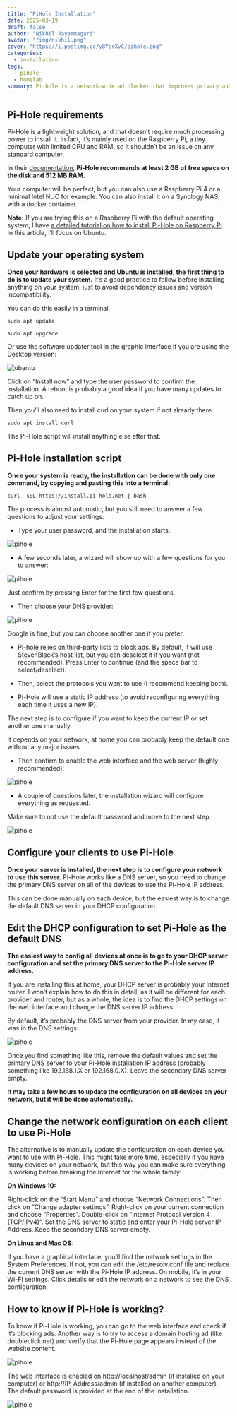 ```yaml
---
title: "PiHole Installation"
date: 2025-03-19
draft: false
author: "Nikhil Jayammagari"
avatar: "/img/nikhil.png"
cover: "https://i.postimg.cc/y8YcrXvC/pihole.png"
categories:
  - installation
tags:
  - pihole
  - homelab
summary: Pi-hole is a network-wide ad blocker that improves privacy and speeds up browsing by filtering unwanted content at the DNS level. It acts as a powerful shield against ads and trackers for all devices on your network.
---
```

## Pi-Hole requirements

Pi-Hole is a lightweight solution, and that doesn’t require much processing power to install it. In fact, it’s mainly used on the Raspberry Pi, a tiny computer with limited CPU and RAM, so it shouldn’t be an issue on any standard computer.

In their [documentation](https://docs.pi-hole.net/main/prerequisites/), **Pi-Hole recommends at least 2 GB of free space on the disk and 512 MB RAM.**

Your computer will be perfect, but you can also use a Raspberry Pi 4 or a minimal Intel NUC for example. You can also install it on a Synology NAS, with a docker container.

**Note:** If you are trying this on a Raspberry Pi with the default operating system, I have [a detailed tutorial on how to install Pi-Hole on Raspberry Pi](https://docs.pi-hole.net/main/basic-install/). In this article, I’ll focus on Ubuntu.

## Update your operating system

**Once your hardware is selected and Ubuntu is installed, the first thing to do is to update your system.** It’s a good practice to follow before installing anything on your system, just to avoid dependency issues and version incompatibility.

You can do this easily in a terminal:

`sudo apt update`

`sudo apt upgrade`

Or use the software updater tool in the graphic interface if you are using the Desktop version:

![ubantu](https://raspberrytips.com/wp-content/uploads/2021/07/software-updater.jpg)

Click on “Install now” and type the user password to confirm the installation.
A reboot is probably a good idea if you have many updates to catch up on.

Then you’ll also need to install curl on your system if not already there:

`sudo apt install curl`

The Pi-Hole script will install anything else after that.

## Pi-Hole installation script

**Once your system is ready, the installation can be done with only one command, by copying and pasting this into a terminal:**

`curl -sSL https://install.pi-hole.net | bash`

The process is almost automatic, but you still need to answer a few questions to adjust your settings:

- Type your user password, and the installation starts:

![pihole](https://raspberrytips.com/wp-content/uploads/2021/07/pihole-start.jpg)

- A few seconds later, a wizard will show up with a few questions for you to answer:

![pihole](https://raspberrytips.com/wp-content/uploads/2021/07/pihole-1.jpg)

Just confirm by pressing Enter for the first few questions.

- Then choose your DNS provider:

![pihole](https://raspberrytips.com/wp-content/uploads/2021/07/pihole-2.jpg)

Google is fine, but you can choose another one if you prefer.

- Pi-hole relies on third-party lists to block ads. By default, it will use StevenBlack’s host list, but you can deselect it if you want (not recommended).
Press Enter to continue (and the space bar to select/deselect).

- Then, select the protocols you want to use (I recommend keeping both).

- Pi-Hole will use a static IP address (to avoid reconfiguring everything each time it uses a new IP).

The next step is to configure if you want to keep the current IP or set another one manually.

It depends on your network, at home you can probably keep the default one without any major issues.

- Then confirm to enable the web interface and the web server (highly recommended):

![pihole](https://raspberrytips.com/wp-content/uploads/2021/07/pihole-3.jpg)

- A couple of questions later, the installation wizard will configure everything as requested.

Make sure to not use the default password and move to the next step.

![pihole](https://raspberrytips.com/wp-content/uploads/2021/07/pihole-setup.png)

## Configure your clients to use Pi-Hole

**Once your server is installed, the next step is to configure your network to use this server.** Pi-Hole works like a DNS server, so you need to change the primary DNS server on all of the devices to use the Pi-Hole IP address.

This can be done manually on each device, but the easiest way is to change the default DNS server in your DHCP configuration.

## Edit the DHCP configuration to set Pi-Hole as the default DNS

**The easiest way to config all devices at once is to go to your DHCP server configuration and set the primary DNS server to the Pi-Hole server IP address.**

If you are installing this at home, your DHCP server is probably your Internet router.
I won’t explain how to do this in detail, as it will be different for each provider and router, but as a whole, the idea is to find the DHCP settings on the web interface and change the DNS server IP address.

By default, it’s probably the DNS server from your provider.
In my case, it was in the DNS settings:

![pihole](https://raspberrytips.com/wp-content/uploads/2019/04/dns-settings.jpg)

Once you find something like this, remove the default values and set the primary DNS server to your Pi-Hole installation IP address (probably something like 192.168.1.X or 192.168.0.X). Leave the secondary DNS server empty.

**It may take a few hours to update the configuration on all devices on your network, but it will be done automatically.**

## Change the network configuration on each client to use Pi-Hole

The alternative is to manually update the configuration on each device you want to use with Pi-Hole. This might take more time, especially if you have many devices on your network, but this way you can make sure everything is working before breaking the Internet for the whole family!

**On Windows 10:**

Right-click on the “Start Menu” and choose “Network Connections”.
Then click on “Change adapter settings”.
Right-click on your current connection and choose “Properties”.
Double-click on “Internet Protocol Version 4 (TCP/IPv4)”.
Set the DNS server to static and enter your Pi-Hole server IP Address.
Keep the secondary DNS server empty.

**On Linux and Mac OS:**

If you have a graphical interface, you’ll find the network settings in the System Preferences.
If not, you can edit the /etc/resolv.conf file and replace the current DNS server with the Pi-Hole IP address.
On mobile, it’s in your Wi-Fi settings.
Click details or edit the network on a network to see the DNS configuration.

## How to know if Pi-Hole is working?

To know if Pi-Hole is working, you can go to the web interface and check if it’s blocking ads. Another way is to try to access a domain hosting ad (like doubleclick.net) and verify that the Pi-Hole page appears instead of the website content.

![pihole](https://raspberrytips.com/wp-content/uploads/2021/07/blocked-page.jpg)

The web interface is enabled on http://localhost/admin (if installed on your computer) or http://IP_Address/admin (if installed on another computer). The default password is provided at the end of the installation.

![pihole](https://raspberrytips.com/wp-content/uploads/2019/04/pihole-installation-guide.jpg)